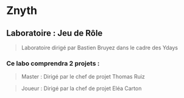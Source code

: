 # Znyth

## Laboratoire : Jeu de Rôle 
> Laboratoire dirigé par Bastien Bruyez dans le cadre des Ydays

### Ce labo comprendra 2 projets :
> Master : Dirigé par le chef de projet Thomas Ruiz

> Joueur : Dirigé par la chef de projet Eléa Carton
